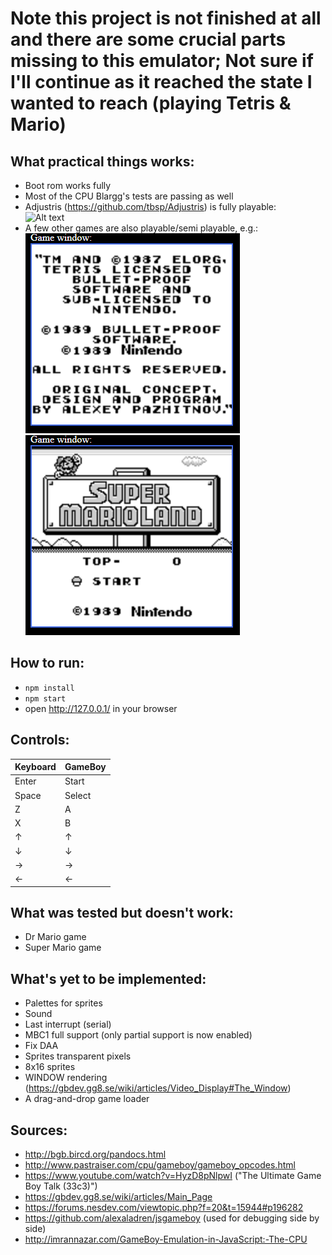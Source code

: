 # Note this project is not finished at all and there are some crucial parts missing to this emulator; Not sure if I'll continue as it reached the state I wanted to reach (playing Tetris & Mario) 
  
## What practical things works:  
- Boot rom works fully
- Most of the CPU Blargg's tests are passing as well  
- Adjustris (https://github.com/tbsp/Adjustris) is fully playable:  
![Alt text](/img/adjustris.gif?raw=true "Adjustris gameplay")  
- A few other games are also playable/semi playable, e.g.:  
  ![Alt text](/img/tetris.gif?raw=true "Tetris")![Alt text](/img/mario.gif?raw=true "Super Mario Land")
## How to run:  
- `npm install`
- `npm start`
- open http://127.0.0.1/ in your browser
  
## Controls:
| Keyboard | GameBoy |
|----------|---------|
| Enter    | Start   |
| Space    | Select  |
| Z        | A       |
| X        | B       |
| ↑        | ↑       |
| ↓        | ↓       |
| →        | →       |
| ←        | ←       |  
  
## What was tested but doesn't work:  
- Dr Mario game
- Super Mario game  
  
## What's yet to be implemented:  
- Palettes for sprites
- Sound
- Last interrupt (serial)
- MBC1 full support (only partial support is now enabled)
- Fix DAA
- Sprites transparent pixels
- 8x16 sprites
- WINDOW rendering (https://gbdev.gg8.se/wiki/articles/Video_Display#The_Window)
- A drag-and-drop game loader
  
## Sources:  
- http://bgb.bircd.org/pandocs.html  
- http://www.pastraiser.com/cpu/gameboy/gameboy_opcodes.html  
- https://www.youtube.com/watch?v=HyzD8pNlpwI ("The Ultimate Game Boy Talk (33c3)")  
- https://gbdev.gg8.se/wiki/articles/Main_Page  
- https://forums.nesdev.com/viewtopic.php?f=20&t=15944#p196282
- https://github.com/alexaladren/jsgameboy (used for debugging side by side)
- http://imrannazar.com/GameBoy-Emulation-in-JavaScript:-The-CPU
